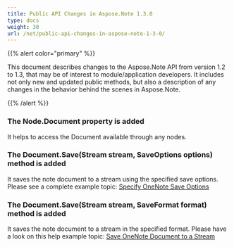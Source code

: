 ```yaml
---
title: Public API Changes in Aspose.Note 1.3.0
type: docs
weight: 30
url: /net/public-api-changes-in-aspose-note-1-3-0/
---
```


{{% alert color="primary" %}} 

This document describes changes to the Aspose.Note API from version 1.2 to 1.3, that may be of interest to module/application developers. It includes not only new and updated public methods, but also a description of any changes in the behavior behind the scenes in Aspose.Note.

{{% /alert %}} 
### **The Node.Document property is added**
It helps to access the Document available through any nodes.
### **The Document.Save(Stream stream, SaveOptions options) method is added**
It saves the note document to a stream using the specified save options. Please see a complete example topic: [Specify OneNote Save Options](/pages/createpage.action?spaceKey=notenet&title=Specify+OneNote+Save+Options&linkCreation=true&fromPageId=19104351)
### **The Document.Save(Stream stream, SaveFormat format) method is added**
It saves the note document to a stream in the specified format. Please have a look on this help example topic: [Save OneNote Document to a Stream](/pages/createpage.action?spaceKey=notenet&title=Save+OneNote+Document+to+a+Stream&linkCreation=true&fromPageId=19104351)
